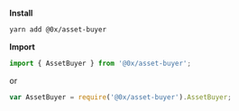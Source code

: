**Install**

```bash
yarn add @0x/asset-buyer
```

**Import**

```javascript
import { AssetBuyer } from '@0x/asset-buyer';
```

or

```javascript
var AssetBuyer = require('@0x/asset-buyer').AssetBuyer;
```

